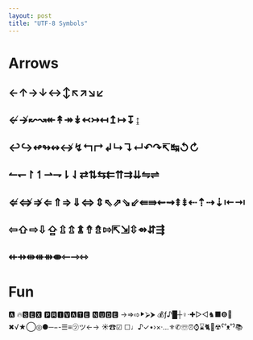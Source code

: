 ```yaml
---
layout: post
title: "UTF-8 Symbols"
---
```


# Arrows

## ←↑→↓↔↕↖↗↘↙

## ↚↛↜↝↞↟↠↡↢↣↤↥↦↧↨

## ↩↪↫↬↭↮↯↰↱↲↳↴↵↶↷↸↹↺↻

## ↼↽↾↿⇀⇁⇂⇃⇄⇅⇆⇇⇈⇉⇊⇋⇌

## ⇍⇎⇏⇐⇑⇒⇓⇔⇕⇖⇗⇘⇙⇚⇛⇜⇝⇞⇟⇠⇡⇢⇣⇤⇥

## ⇦⇧⇨⇩⇪⇫⇬⇭⇮⇯⇰⇱⇲⇳⇴⇵⇶

## ⇷⇸⇹⇺⇻⇼⇽⇾⇿

# Fun

🅰️
🔥🆂🅴🆇 🅿️🆁🅸🆅🅰️🆃🅴 🅽🆄🅳🅴
 →⇒⇨⯈⮚⮞ 💰ƒ♪█┼♀·✚▷◁♞■❽👤✖√★◯◎●─−-☰≡㋡ツ←→ ☀☎☑
 ☐♩♪✓•›×·…⚜✆☏⏰⌚⌛🐈💪☢ˁ˚ᴥ˚ˀ📚